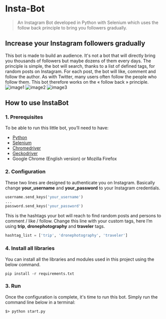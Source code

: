 # Insta-Bot

> An Instagram Bot developed in Python with Selenium which uses the follow back principle to bring you followers gradually.
## Increase your Instagram followers gradually
This bot is made to build an audience.
It's not a bot that will directly bring you thousands of followers but maybe dozens of them every days.
The principle is simple, the bot will search, thanks to a list of defined tags, for random posts on Instagram. For each post, the bot will like, comment and follow the author.
As with Twitter, many users often follow the people who follow them.
This bot therefore works on the « follow back » principle.
![image1](https://github.com/Estayparadox/InstaBot/blob/master/ressources/IMG_1869.png)
![image2](https://github.com/Estayparadox/InstaBot/blob/master/ressources/IMG_1872.png)
![image3](https://github.com/Estayparadox/InstaBot/blob/master/ressources/IMG_1897.jpeg)
## How to use InstaBot
### 1. Prerequisites
To be able to run this little bot, you’ll need to have:
* [Python](https://www.python.org/downloads/)
* [Selenium](https://selenium-python.readthedocs.io/installation.html)
* [Chromedriver](http://chromedriver.chromium.org)
* [Geckodriver](https://github.com/mozilla/geckodriver)
* Google Chrome (English version) or Mozilla Firefox
### 2. Configuration
These two lines are designed to authenticate you on Instagram. Basically  change **your_username** and **your_password** to your Instagram credentials.
```python
username.send_keys('your_username')
...
password.send_keys('your_password')
```
This is the hashtags your bot will reach to find random posts and persons to comment / like / follow.
Change this line with your custom tags, here I’m using **trip**, **dronephotography** and **traveler** tags.
```python
hashtag_list = ['trip', 'dronephotography', 'traveler']
```
### 4. Install all libraries

You can install all the libraries and modules used in this project using the below command.  

```shell
pip install -r requirements.txt  
```

### 3. Run
Once the configuration is complete, it's time to run this bot.
Simply run the command line below in a terminal:
```shell
$> python start.py
```
